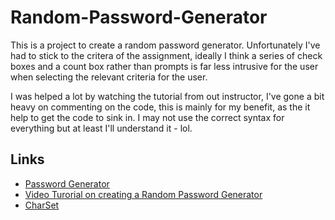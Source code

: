 # Random-Password-Generator

This is a project to create a random password generator. 
Unfortunately I've had to stick to the critera of the assignment, ideally I think a series of 
check boxes and a count box rather than prompts is far less intrusive for the user when selecting
the relevant criteria for the user.

I was helped a lot by watching the tutorial from out instructor, I've gone a bit heavy on commenting on the code,
this is mainly for my benefit, as the it help to get the code to sink in. I may not use the correct syntax for everything
but at least I'll understand it - lol.

## Links
- [Password Generator]()
- [Video Turorial on creating a Random Password Generator](https://www.youtube.com/watch?v=duNmhKgtcsI)
- [CharSet](http://www.net-comber.com/charset.html)

